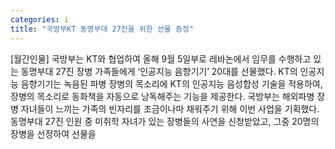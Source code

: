 ```yaml
---
categories: i
title: "국방부KT 동명부대 27진을 위한 선물 증정"
---
```

[월간인물] 국방부는 KT와 협업하여 올해 9월 5일부로 레바논에서 임무를 수행하고 있는 동명부대 27진 장병 가족들에게 ‘인공지능 음향기기’ 20대를 선물했다. KT의 인공지능 음향기기는 녹음된 파병 장병의 목소리에 KT의 인공지능 음성합성 기술을 적용하여, 장병의 목소리로 동화책을 자동으로 낭독해주는 기능을 제공한다. 국방부는 해외파병 장병 자녀들이 느끼는 가족의 빈자리를 조금이나마 채워주기 위해 이번 사업을 기획했다.동명부대 27진 인원 중 미취학 자녀가 있는 장병들의 사연을 신청받았고, 그중 20명의 장병을 선정하여 선물을